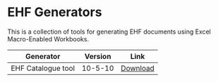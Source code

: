 # EHF Generators

This is a collection of tools for generating EHF documents using Excel Macro-Enabled Workbooks.

Generator | Version | Link
--------- | ------- | ----
EHF Catalogue tool | 10-5-10 | [Download](https://github.com/difi/vefa-ehf-generators/blob/master/Catalogue/1.0/catalogue.xlsm?raw=true)
